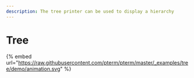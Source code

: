 ```yaml
---
description: The tree printer can be used to display a hierarchy
---
```


# Tree

{% embed url="https://raw.githubusercontent.com/pterm/pterm/master/_examples/tree/demo/animation.svg" %}
